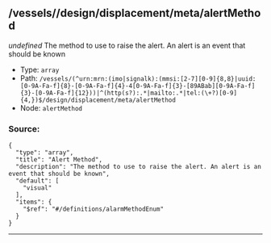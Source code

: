 ## /vessels/<RegExp>/design/displacement/meta/alertMethod

*undefined*
The method to use to raise the alert. An alert is an event that should be known

* Type: `array`
* Path: `/vessels/(^urn:mrn:(imo|signalk):(mmsi:[2-7][0-9]{8,8}|uuid:[0-9A-Fa-f]{8}-[0-9A-Fa-f]{4}-4[0-9A-Fa-f]{3}-[89ABab][0-9A-Fa-f]{3}-[0-9A-Fa-f]{12}))|^(http(s?):.*|mailto:.*|tel:(\+?)[0-9]{4,})$/design/displacement/meta/alertMethod`
* Node: `alertMethod`

### Source:
```
{
  "type": "array",
  "title": "Alert Method",
  "description": "The method to use to raise the alert. An alert is an event that should be known",
  "default": [
    "visual"
  ],
  "items": {
    "$ref": "#/definitions/alarmMethodEnum"
  }
}
```

---
